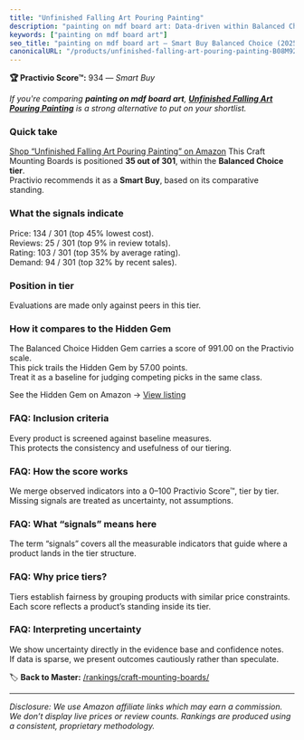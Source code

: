 ```yaml
---
title: "Unfinished Falling Art Pouring Painting"
description: "painting on mdf board art: Data-driven within Balanced Choice ranking using the Practivio Score™. Positioned by quality, value, demand, findability, momentum."
keywords: ["painting on mdf board art"]
seo_title: "painting on mdf board art — Smart Buy Balanced Choice (2025)"
canonicalURL: "/products/unfinished-falling-art-pouring-painting-B08M92QSWP/"
---
```


**🏆 Practivio Score™:** 934 — _Smart Buy_


*If you're comparing **painting on mdf board art**, **[Unfinished Falling Art Pouring Painting](https://www.amazon.com/dp/B08M92QSWP?tag=practivio-20)** is a strong alternative to put on your shortlist.*
### Quick take
[Shop “Unfinished Falling Art Pouring Painting” on Amazon](https://www.amazon.com/dp/B08M92QSWP?tag=practivio-20)
This Craft Mounting Boards is positioned **35 out of 301**, within the **Balanced Choice tier**.  
Practivio recommends it as a **Smart Buy**, based on its comparative standing.

### What the signals indicate
Price: 134 / 301 (top 45% lowest cost).  
Reviews: 25 / 301 (top 9% in review totals).  
Rating: 103 / 301 (top 35% by average rating).  
Demand: 94 / 301 (top 32% by recent sales).

### Position in tier
Evaluations are made only against peers in this tier.

### How it compares to the Hidden Gem
The Balanced Choice Hidden Gem carries a score of 991.00 on the Practivio scale.  
This pick trails the Hidden Gem by 57.00 points.  
Treat it as a baseline for judging competing picks in the same class.  

See the Hidden Gem on Amazon → [View listing](https://www.amazon.com/dp/B00PEFCUKO?tag=practivio-20)

### FAQ: Inclusion criteria
Every product is screened against baseline measures.  
This protects the consistency and usefulness of our tiering.

### FAQ: How the score works
We merge observed indicators into a 0–100 Practivio Score™, tier by tier.  
Missing signals are treated as uncertainty, not assumptions.

### FAQ: What “signals” means here
The term “signals” covers all the measurable indicators that guide where a product lands in the tier structure.

### FAQ: Why price tiers?
Tiers establish fairness by grouping products with similar price constraints.  
Each score reflects a product’s standing inside its tier.

### FAQ: Interpreting uncertainty
We show uncertainty directly in the evidence base and confidence notes.  
If data is sparse, we present outcomes cautiously rather than speculate.


🏷️ **Back to Master:** [/rankings/craft-mounting-boards/](/rankings/craft-mounting-boards/)

---
_Disclosure: We use Amazon affiliate links which may earn a commission. We don’t display live prices or review counts. Rankings are produced using a consistent, proprietary methodology._
